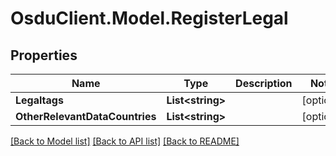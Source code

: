 # OsduClient.Model.RegisterLegal
## Properties

Name | Type | Description | Notes
------------ | ------------- | ------------- | -------------
**Legaltags** | **List&lt;string&gt;** |  | [optional] 
**OtherRelevantDataCountries** | **List&lt;string&gt;** |  | [optional] 

[[Back to Model list]](../README.md#documentation-for-models) [[Back to API list]](../README.md#documentation-for-api-endpoints) [[Back to README]](../README.md)

